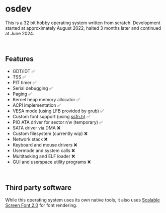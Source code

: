 # osdev
This is a 32 bit hobby operating system written from scratch. Development started at approximately August 2022, halted 3 months later and continued at June 2024.

<br>

## Features
+ GDT/IDT ✅
+ TSS ✅
+ PIT timer ✅
+ Serial debugging ✅
+ Paging ✅
+ Kernel heap memory allocator ✅
+ ACPI implementation ✅
+ VESA mode (using LFB provided by grub) ✅
+ Custom font support (using [ssfn.h](https://gitlab.com/bztsrc/scalable-font2/-/blob/master/ssfn.h?ref_type=heads)) ✅
+ PIO ATA driver for sector r/w (temporary) ✅
+ SATA driver via DMA ❌
+ Custom filesystem (currently wip) ❌
+ Network stack ❌
+ Keyboard and mouse drivers ❌
+ Usermode and system calls ❌
+ Multitasking and ELF loader ❌
+ GUI and userspace utility programs ❌

<br>

## Third party software
While this operating system uses its own native tools, it also uses [Scalable Screen Font 2.0](https://gitlab.com/bztsrc/scalable-font2/-/tree/master?ref_type=heads) for font rendering.
